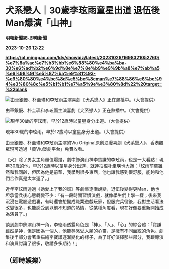 # 犬系戀人｜30歲李玹雨童星出道 退伍後Man爆演「山神」
**明報新聞網-即時新聞**

**2023-10-26 12:22**

**https://ol.mingpao.com/ldy/showbiz/latest/20231026/1698321052760/%e7%8a%ac%e7%b3%bb%e6%88%80%e4%ba%ba-30%e6%ad%b2%e6%9d%8e%e7%8e%b9%e9%9b%a8%e7%ab%a5%e6%98%9f%e5%87%ba%e9%81%93-%e9%80%80%e4%bc%8d%e5%be%8cman%e7%88%86%e6%bc%94%e3%80%8c%e5%b1%b1%e7%a5%9e%e3%80%8d%22%20target=%22blank**

![由車銀優、朴圭瑛和李玹雨主演喜劇《犬系戀人》正在熱播中。（大會提供）](https://fs.mingpao.com/ldy/20231026/s00009/362c86d0d41bb10b812803ce926484db.jpg)

由車銀優、朴圭瑛和李玹雨主演喜劇《犬系戀人》正在熱播中。（大會提供）

![現年30歲的李玹雨，早於12歲時以童星身分出道。（大會提供）](https://fs.mingpao.com/ldy/20231026/s00009/363385e00a58f0df29387e8a39d4313d.jpg)

現年30歲的李玹雨，早於12歲時以童星身分出道。（大會提供）

由車銀優、朴圭瑛和李玹雨主演的Viu Original原創浪漫喜劇《犬系戀人》，香港觀眾現可透過「黃Viu煲劇平台」免費收看。

《犬》除了男女主角顏值爆燈，劇中飾演山神李寶謙的李玹雨，也是一大看點！現年30歲的他，早於12歲時以童星身分出道，就連拍檔朴圭瑛也大讚：「玹雨前輩雖然和我同齡，但因為他是前輩，我學到很多東西，他也讓我感到很舒服，能夠和他們合作真是太幸運了。」

近年李玹雨透過《她愛上了我的謊》等劇集逐漸蛻變，退伍後變得更Man，他也坦承當兵後心態轉變不少：「有一段時間習慣演戲，就像學生們上學一樣；後來我沉浸在電腦遊戲裏，有時還會想變成職業遊戲玩家，但服完兵役後，我對生活看法改變很多，也能感受到以前不知道的熱情，從某種角度看，現在好像要重新開始成為演員了。」

談到劇中飾演山神一角，李玹雨透露角色是「神」、「人」、「心」的綜合體：「寶謙雖然是神，但是因為一個人，他能夠感受人類的心靈，是擁有不同面貌的角色。劇集後半部分會著重描繪李寶謙逐漸變化的樣子，為了好好演繹那些部分，我跟導演和演員討論了很多，敬請多多期待！」

（即時娛樂）
------